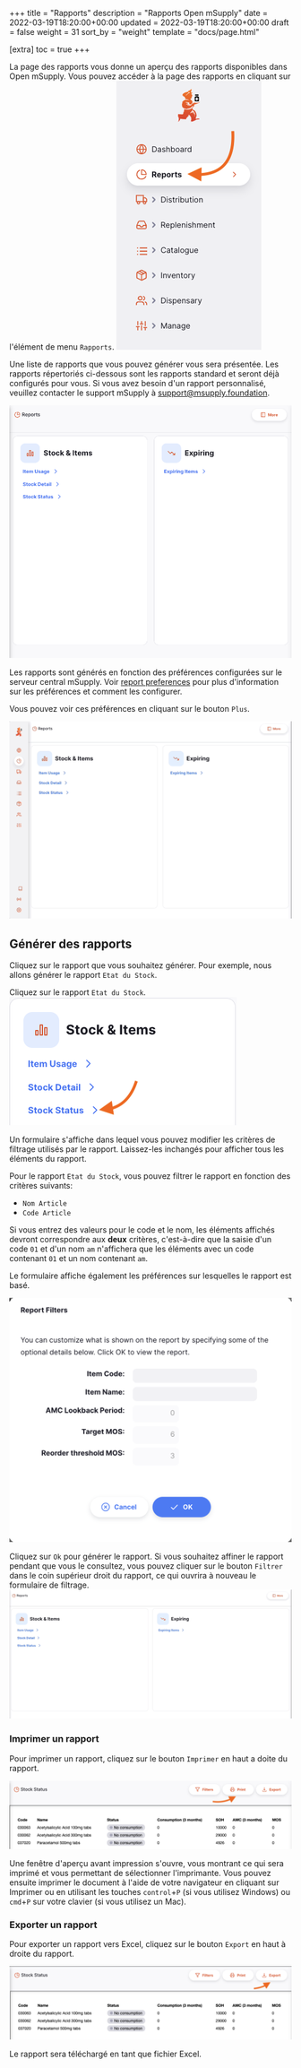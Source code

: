 +++
title = "Rapports"
description = "Rapports Open mSupply"
date = 2022-03-19T18:20:00+00:00
updated = 2022-03-19T18:20:00+00:00
draft = false
weight = 31
sort_by = "weight"
template = "docs/page.html"

[extra]
toc = true
+++

La page des rapports vous donne un aperçu des rapports disponibles dans Open mSupply.
Vous pouvez accéder à la page des rapports en cliquant sur l'élément de menu `Rapports`.
![goto_report](images/goto_report.png)

Une liste de rapports que vous pouvez générer vous sera présentée. Les rapports
répertoriés ci-dessous sont les rapports standard et seront déjà configurés pour vous. Si
vous avez besoin d'un rapport personnalisé, veuillez contacter le support mSupply à [support@msupply.foundation](mailto:support@msupply.foundation).

![report list](images/report_list_view.png)

Les rapports sont générés en fonction des préférences configurées sur le serveur central mSupply. Voir [report
preferences](https://docs.msupply.org.nz/other_stuff:virtual_stores?s[]=threshold&s[]=overstock#notification_preferences)
pour plus d'information sur les préférences et comment les configurer.

Vous pouvez voir ces préférences en cliquant sur le bouton `Plus`.

![report preferences](images/report_preferences.gif)

## Générer des rapports

Cliquez sur le rapport que vous souhaitez générer. Pour exemple, nous allons générer le rapport `Etat du Stock`.

Cliquez sur le rapport `Etat du Stock`.
![stock status](images/goto_stock_status.png)

Un formulaire s'affiche dans lequel vous pouvez modifier les critères de filtrage utilisés par le rapport. Laissez-les inchangés pour afficher tous les éléments du rapport.

Pour le rapport `Etat du Stock`, vous pouvez filtrer le rapport en fonction des critères suivants:

- `Nom Article`
- `Code Article`

Si vous entrez des valeurs pour le code et le nom, les éléments affichés devront correspondre aux **deux** critères, c'est-à-dire que la saisie d'un code `01` et d'un nom `am` n'affichera que les éléments avec un code contenant `01` et un nom contenant `am`.

Le formulaire affiche également les préférences sur lesquelles le rapport est basé.

![stock status filter](images/report_filter.png)

Cliquez sur `Ok` pour générer le rapport. Si vous souhaitez affiner le rapport pendant que vous le consultez, vous pouvez cliquer sur le bouton `Filtrer` dans le coin supérieur droit du rapport, ce qui ouvrira à nouveau le formulaire de filtrage.
![report detail](images/report_detail.gif)

### Imprimer un rapport

Pour imprimer un rapport, cliquez sur le bouton `Imprimer` en haut a doite du rapport.

![print button](images/print_button.png)

Une fenêtre d'aperçu avant impression s'ouvre, vous montrant ce qui sera imprimé et vous permettant
de sélectionner l'imprimante. Vous pouvez ensuite imprimer le document à l'aide de votre navigateur en cliquant sur Imprimer ou en utilisant les touches `control`+`P` (si vous utilisez Windows) ou `cmd`+`P` sur votre clavier (si
vous utilisez un Mac).

### Exporter un rapport

Pour exporter un rapport vers Excel, cliquez sur le bouton `Export` en haut à droite du rapport.

![export button](images/export_button.png)

Le rapport sera téléchargé en tant que fichier Excel.
